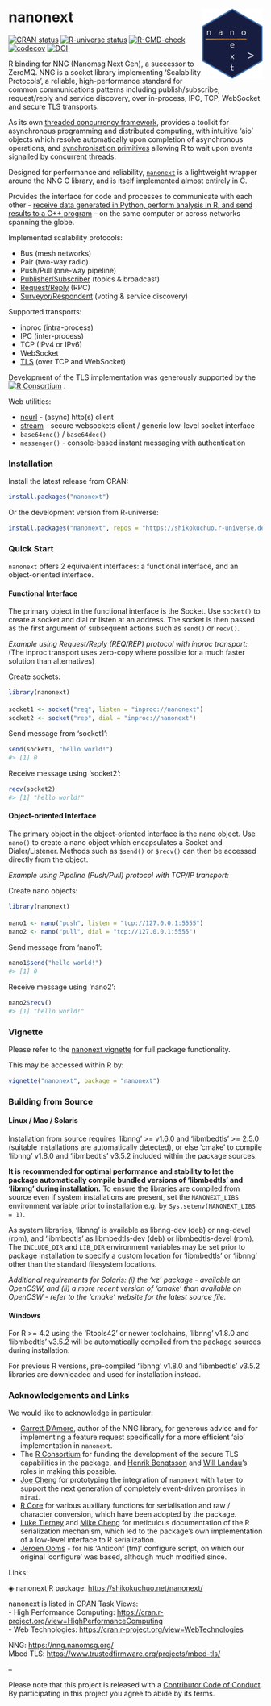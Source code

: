 
<!-- README.md is generated from README.Rmd. Please edit that file -->

# nanonext <a href="https://shikokuchuo.net/nanonext/" alt="nanonext"><img src="man/figures/logo.png" alt="nanonext logo" align="right" width="120" /></a>

<!-- badges: start -->

[![CRAN
status](https://www.r-pkg.org/badges/version/nanonext?color=112d4e)](https://CRAN.R-project.org/package=nanonext)
[![R-universe
status](https://shikokuchuo.r-universe.dev/badges/nanonext?color=3f72af)](https://shikokuchuo.r-universe.dev/nanonext)
[![R-CMD-check](https://github.com/shikokuchuo/nanonext/workflows/R-CMD-check/badge.svg)](https://github.com/shikokuchuo/nanonext/actions)
[![codecov](https://codecov.io/gh/shikokuchuo/nanonext/graph/badge.svg)](https://app.codecov.io/gh/shikokuchuo/nanonext)
[![DOI](https://zenodo.org/badge/451104675.svg)](https://zenodo.org/badge/latestdoi/451104675)
<!-- badges: end -->

R binding for NNG (Nanomsg Next Gen), a successor to ZeroMQ. NNG is a
socket library implementing ‘Scalability Protocols’, a reliable,
high-performance standard for common communications patterns including
publish/subscribe, request/reply and service discovery, over in-process,
IPC, TCP, WebSocket and secure TLS transports.

As its own [threaded concurrency
framework](https://shikokuchuo.net/nanonext/articles/nanonext.html#async-and-concurrency),
provides a toolkit for asynchronous programming and distributed
computing, with intuitive ‘aio’ objects which resolve automatically upon
completion of asynchronous operations, and [synchronisation
primitives](https://shikokuchuo.net/nanonext/articles/nanonext.html#synchronisation-primitives)
allowing R to wait upon events signalled by concurrent threads.

Designed for performance and reliability,
[`nanonext`](https://doi.org/10.5281/zenodo.7903429) is a lightweight
wrapper around the NNG C library, and is itself implemented almost
entirely in C.

Provides the interface for code and processes to communicate with each
other - [receive data generated in Python, perform analysis in R, and
send results to a C++
program](https://shikokuchuo.net/nanonext/articles/nanonext.html#cross-language-exchange)
– on the same computer or across networks spanning the globe.

Implemented scalability protocols:

- Bus (mesh networks)
- Pair (two-way radio)
- Push/Pull (one-way pipeline)
- [Publisher/Subscriber](https://shikokuchuo.net/nanonext/articles/nanonext.html#publisher-subscriber-model)
  (topics & broadcast)
- [Request/Reply](https://shikokuchuo.net/nanonext/articles/nanonext.html#rpc-and-distributed-computing)
  (RPC)
- [Surveyor/Respondent](https://shikokuchuo.net/nanonext/articles/nanonext.html#surveyor-respondent-model)
  (voting & service discovery)

Supported transports:

- inproc (intra-process)
- IPC (inter-process)
- TCP (IPv4 or IPv6)
- WebSocket
- [TLS](https://shikokuchuo.net/nanonext/articles/nanonext.html#tls-secure-connections)
  (over TCP and WebSocket)

Development of the TLS implementation was generously supported by the
<a href="https://www.r-consortium.org/all-projects/awarded-projects/2023-group-1" alt="R Consortium ISC Grant 2023"><img src="https://www.r-consortium.org/wp-content/uploads/sites/13/2016/09/RConsortium_Horizontal_Pantone.png" alt="R Consortium" width="100" /></a>
.

Web utilities:

- [ncurl](https://shikokuchuo.net/nanonext/articles/nanonext.html#ncurl-async-http-client) -
  (async) http(s) client
- [stream](https://shikokuchuo.net/nanonext/articles/nanonext.html#stream-websocket-client) -
  secure websockets client / generic low-level socket interface
- `base64enc()` / `base64dec()`
- `messenger()` - console-based instant messaging with authentication

### Installation

Install the latest release from CRAN:

``` r
install.packages("nanonext")
```

Or the development version from R-universe:

``` r
install.packages("nanonext", repos = "https://shikokuchuo.r-universe.dev")
```

### Quick Start

`nanonext` offers 2 equivalent interfaces: a functional interface, and
an object-oriented interface.

#### Functional Interface

The primary object in the functional interface is the Socket. Use
`socket()` to create a socket and dial or listen at an address. The
socket is then passed as the first argument of subsequent actions such
as `send()` or `recv()`.

*Example using Request/Reply (REQ/REP) protocol with inproc transport:*
<br /> (The inproc transport uses zero-copy where possible for a much
faster solution than alternatives)

Create sockets:

``` r
library(nanonext)

socket1 <- socket("req", listen = "inproc://nanonext")
socket2 <- socket("rep", dial = "inproc://nanonext")
```

Send message from ‘socket1’:

``` r
send(socket1, "hello world!")
#> [1] 0
```

Receive message using ‘socket2’:

``` r
recv(socket2)
#> [1] "hello world!"
```

#### Object-oriented Interface

The primary object in the object-oriented interface is the nano object.
Use `nano()` to create a nano object which encapsulates a Socket and
Dialer/Listener. Methods such as `$send()` or `$recv()` can then be
accessed directly from the object.

*Example using Pipeline (Push/Pull) protocol with TCP/IP transport:*

Create nano objects:

``` r
library(nanonext)

nano1 <- nano("push", listen = "tcp://127.0.0.1:5555")
nano2 <- nano("pull", dial = "tcp://127.0.0.1:5555")
```

Send message from ‘nano1’:

``` r
nano1$send("hello world!")
#> [1] 0
```

Receive message using ‘nano2’:

``` r
nano2$recv()
#> [1] "hello world!"
```

### Vignette

Please refer to the [nanonext
vignette](https://shikokuchuo.net/nanonext/articles/nanonext.html) for
full package functionality.

This may be accessed within R by:

``` r
vignette("nanonext", package = "nanonext")
```

### Building from Source

#### Linux / Mac / Solaris

Installation from source requires ‘libnng’ \>= v1.6.0 and ‘libmbedtls’
\>= 2.5.0 (suitable installations are automatically detected), or else
‘cmake’ to compile ‘libnng’ v1.8.0 and ‘libmbedtls’ v3.5.2 included
within the package sources.

**It is recommended for optimal performance and stability to let the
package automatically compile bundled versions of ‘libmbedtls’ and
‘libnng’ during installation.** To ensure the libraries are compiled
from source even if system installations are present, set the
`NANONEXT_LIBS` environment variable prior to installation e.g. by
`Sys.setenv(NANONEXT_LIBS = 1)`.

As system libraries, ‘libnng’ is available as libnng-dev (deb) or
nng-devel (rpm), and ‘libmbedtls’ as libmbedtls-dev (deb) or
libmbedtls-devel (rpm). The `INCLUDE_DIR` and `LIB_DIR` environment
variables may be set prior to package installation to specify a custom
location for ‘libmbedtls’ or ‘libnng’ other than the standard filesystem
locations.

*Additional requirements for Solaris: (i) the ‘xz’ package - available
on OpenCSW, and (ii) a more recent version of ‘cmake’ than available on
OpenCSW - refer to the ‘cmake’ website for the latest source file.*

#### Windows

For R \>= 4.2 using the ‘Rtools42’ or newer toolchains, ‘libnng’ v1.8.0
and ‘libmbedtls’ v3.5.2 will be automatically compiled from the package
sources during installation.

For previous R versions, pre-compiled ‘libnng’ v1.8.0 and ‘libmbedtls’
v3.5.2 libraries are downloaded and used for installation instead.

### Acknowledgements and Links

We would like to acknowledge in particular:

- [Garrett D’Amore](https://github.com/gdamore), author of the NNG
  library, for generous advice and for implementing a feature request
  specifically for a more efficient ‘aio’ implementation in `nanonext`.
- The [R Consortium](https://www.r-consortium.org/) for funding the
  development of the secure TLS capabilities in the package, and [Henrik
  Bengtsson](https://github.com/HenrikBengtsson) and [Will
  Landau](https://github.com/wlandau/)’s roles in making this possible.
- [Joe Cheng](https://github.com/jcheng5/) for prototyping the
  integration of `nanonext` with `later` to support the next generation
  of completely event-driven promises in `mirai`.
- [R Core](https://www.r-project.org/contributors.html) for various
  auxiliary functions for serialisation and raw / character conversion,
  which have been adopted by the package.
- [Luke Tierney](https://github.com/ltierney/) and [Mike
  Cheng](https://github.com/coolbutuseless) for meticulous documentation
  of the R serialization mechanism, which led to the package’s own
  implementation of a low-level interface to R serialization.
- [Jeroen Ooms](https://github.com/jeroen) - for his ‘Anticonf (tm)’
  configure script, on which our original ‘configure’ was based,
  although much modified since.

Links:

◈ nanonext R package: <https://shikokuchuo.net/nanonext/>

nanonext is listed in CRAN Task Views:<br /> - High Performance
Computing:
<https://cran.r-project.org/view=HighPerformanceComputing><br /> - Web
Technologies: <https://cran.r-project.org/view=WebTechnologies>

NNG: <https://nng.nanomsg.org/><br /> Mbed TLS:
<https://www.trustedfirmware.org/projects/mbed-tls/>

–

Please note that this project is released with a [Contributor Code of
Conduct](https://shikokuchuo.net/nanonext/CODE_OF_CONDUCT.html). By
participating in this project you agree to abide by its terms.
